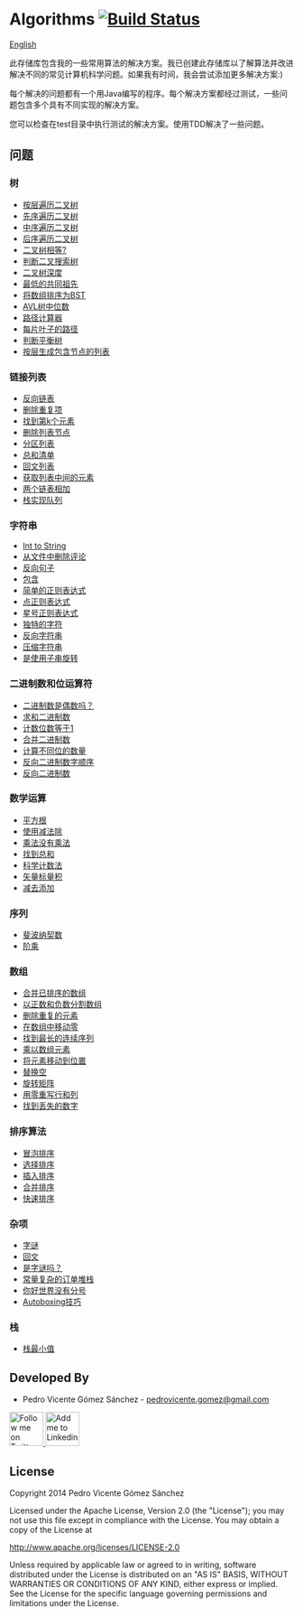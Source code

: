 Algorithms [![Build Status](https://travis-ci.org/KevenT/Algorithms.svg?branch=master)](https://travis-ci.org/KevenT/Algorithms)
==========
[English](https://github.com/KevenT/Algorithms/blob/master/README_EN.md)

此存储库包含我的一些常用算法的解决方案。我已创建此存储库以了解算法并改进解决不同的常见计算机科学问题。如果我有时间，我会尝试添加更多解决方案:)

每个解决的问题都有一个用Java编写的程序。每个解决方案都经过测试，一些问题包含多个具有不同实现的解决方案。

您可以检查在test目录中执行测试的解决方案。使用TDD解决了一些问题。

问题
--------

### 树

* [按层遍历二叉树](https://github.com/KevenT/Algorithms/blob/master/src/main/java/com/github/keven/problem13/BinaryTreeByLevel.java)
* [先序遍历二叉树](https://github.com/KevenT/Algorithms/blob/master/src/main/java/com/github/keven/problem14/BinaryTreePreOrder.java)
* [中序遍历二叉树](https://github.com/KevenT/Algorithms/blob/master/src/main/java/com/github/keven/problem15/BinaryTreeInOrder.java)
* [后序遍历二叉树](https://github.com/KevenT/Algorithms/blob/master/src/main/java/com/github/keven/problem16/BinaryTreePostOrder.java)
* [二叉树相等?](https://github.com/KevenT/Algorithms/blob/master/src/main/java/com/github/keven/problem17/BinaryTreeEquals.java)
* [判断二叉搜索树](https://github.com/KevenT/Algorithms/blob/master/src/main/java/com/github/keven/problem18/IsBST.java)
* [二叉树深度](https://github.com/KevenT/Algorithms/blob/master/src/main/java/com/github/keven/problem19/BinaryTreeDepth.java)
* [最低的共同祖先](https://github.com/KevenT/Algorithms/blob/master/src/main/java/com/github/keven/problem21/LowestCommonAncestor.java)
* [将数组排序为BST](https://github.com/KevenT/Algorithms/blob/master/src/main/java/com/github/keven/problem24/SortedArrayToBST.java)
* [AVL树中位数](https://github.com/KevenT/Algorithms/blob/master/src/main/java/com/github/keven/problem36/AvlTreeMedian.java)
* [路径计算器](https://github.com/KevenT/Algorithms/blob/master/src/main/java/com/github/keven/problem37/PathCalculator.java)
* [每片叶子的路径](https://github.com/KevenT/Algorithms/blob/master/src/main/java/com/github/keven/problem38/PathToEveryLeaf.java)
* [判断平衡树](https://github.com/KevenT/Algorithms/blob/master/src/main/java/com/github/keven/problem65/IsTreeBalanced.java)
* [按层生成包含节点的列表](https://github.com/KevenT/Algorithms/blob/master/src/main/java/com/github/keven/problem66/TreeToListByLevel.java)

### 链接列表

* [反向链表](https://github.com/KevenT/Algorithms/blob/master/src/main/java/com/github/keven/problem22/ReverseLinkedList.java)
* [删除重复项](https://github.com/KevenT/Algorithms/blob/master/src/main/java/com/github/keven/problem57/RemoveListDuplicatedElements.java)
* [找到第k个元素](https://github.com/KevenT/Algorithms/blob/master/src/main/java/com/github/keven/problem58/FindKthElement.java)
* [删除列表节点](https://github.com/KevenT/Algorithms/blob/master/src/main/java/com/github/keven/problem59/DeleteListNode.java)
* [分区列表](https://github.com/KevenT/Algorithms/blob/master/src/main/java/com/github/keven/problem60/PartitionList.java)
* [总和清单](https://github.com/KevenT/Algorithms/blob/master/src/main/java/com/github/keven/problem61/SumLists.java)
* [回文列表](https://github.com/KevenT/Algorithms/blob/master/src/main/java/com/github/keven/problem62/PalindromeList.java)
* [获取列表中间的元素](https://github.com/KevenT/Algorithms/blob/master/src/main/java/com/github/keven/problem64/GetTheElementInTheMiddleOfTheList.java)
* [两个链表相加](https://github.com/KevenT/Algorithms/blob/master/src/main/java/com/github/keven/problem101)
* [栈实现队列](https://github.com/KevenT/Algorithms/blob/master/src/main/java/com/github/keven/problem100)

### 字符串

* [Int to String](https://github.com/KevenT/Algorithms/blob/master/src/main/java/com/github/keven/problem11/IntToString.java)
* [从文件中删除评论](https://github.com/KevenT/Algorithms/blob/master/src/main/java/com/github/keven/problem23/RemoveComments.java)
* [反向句子](https://github.com/KevenT/Algorithms/blob/master/src/main/java/com/github/keven/problem27/ReverseSentence.java)
* [包含](https://github.com/KevenT/Algorithms/blob/master/src/main/java/com/github/keven/problem32/Contains.java)
* [简单的正则表达式](https://github.com/KevenT/Algorithms/blob/master/src/main/java/com/github/keven/problem33/SimpleRegularExpression.java)
* [点正则表达式](https://github.com/KevenT/Algorithms/blob/master/src/main/java/com/github/keven/problem34/DotRegularExpression.java)
* [星号正则表达式](https://github.com/KevenT/Algorithms/blob/master/src/main/java/com/github/keven/problem35/AsteriskRegularExpression.java)
* [独特的字符](https://github.com/KevenT/Algorithms/blob/master/src/main/java/com/github/keven/problem50/UniqueChars.java)
* [反向字符串](https://github.com/KevenT/Algorithms/blob/master/src/main/java/com/github/keven/problem51/ReverseString.java)
* [压缩字符串](https://github.com/KevenT/Algorithms/blob/master/src/main/java/com/github/keven/problem53/CompressString.java)
* [是使用子串旋转](https://github.com/KevenT/Algorithms/blob/master/src/main/java/com/github/keven/problem56/IsRotationUsingIsSubstring.java)

### 二进制数和位运算符

* [二进制数是偶数吗？](https://github.com/KevenT/Algorithms/blob/master/src/main/java/com/github/keven/problem68/IsEven.java)
* [求和二进制数](https://github.com/KevenT/Algorithms/blob/master/src/main/java/com/github/keven/problem3/SumBinaryNumbers.java)
* [计数位数等于1](https://github.com/KevenT/Algorithms/blob/master/src/main/java/com/github/keven/problem1/BitsCounter.java)
* [合并二进制数](https://github.com/KevenT/Algorithms/blob/master/src/main/java/com/github/keven/problem67/MergeBinaryNumbers.java)
* [计算不同位的数量](https://github.com/KevenT/Algorithms/blob/master/src/main/java/com/github/keven/problem69/BitsToTransform.java)
* [反向二进制数字顺序](https://github.com/KevenT/Algorithms/blob/master/src/main/java/com/github/keven/problem70/ReverseOrderOfBinaryNumber.java)
* [反向二进制数](https://github.com/KevenT/Algorithms/blob/master/src/main/java/com/github/keven/problem71/ReverseBinaryNumber.java)

### 数学运算

* [平方根](https://github.com/KevenT/Algorithms/blob/master/src/main/java/com/github/keven/problem4/SquareRoot.java)
* [使用减法除](https://github.com/KevenT/Algorithms/blob/master/src/main/java/com/github/keven/problem5/DivideUsingSubtraction.java)
* [乘法没有乘法](https://github.com/KevenT/Algorithms/blob/master/src/main/java/com/github/keven/problem20/MultiplicationWithoutMultiply.java)
* [找到总和](https://github.com/KevenT/Algorithms/blob/master/src/main/java/com/github/keven/problem28/FindSums.java)
* [科学计数法](https://github.com/KevenT/Algorithms/blob/master/src/main/java/com/github/keven/problem30/ScientificNotation.java)
* [矢量标量积](https://github.com/KevenT/Algorithms/blob/master/src/main/java/com/github/keven/problem2/VectorScalarProduct.java)
* [减去添加](https://github.com/KevenT/Algorithms/blob/master/src/main/java/com/github/keven/problem73/SubtractAdding.java)

### 序列

* [斐波纳契数](https://github.com/KevenT/Algorithms/blob/master/src/main/java/com/github/keven/problem7/FibonacciNumbers.java)
* [阶乘](https://github.com/KevenT/Algorithms/blob/master/src/main/java/com/github/keven/problem9/Factorial.java)

### 数组

* [合并已排序的数组](https://github.com/KevenT/Algorithms/blob/master/src/main/java/com/github/keven/problem6/MergeSortedArrays.java)
* [以正数和负数分割数组](https://github.com/KevenT/Algorithms/blob/master/src/main/java/com/github/keven/problem8/SplitArray.java)
* [删除重复的元素](https://github.com/KevenT/Algorithms/blob/master/src/main/java/com/github/keven/problem10/RemoveDuplicates.java)
* [在数组中移动零](https://github.com/KevenT/Algorithms/blob/master/src/main/java/com/github/keven/problem12/MoveZerosInArray.java)
* [找到最长的连续序列](https://github.com/KevenT/Algorithms/blob/master/src/main/java/com/github/keven/problem31/FindLongestConsecutiveSequence.java)
* [乘以数组元素](https://github.com/KevenT/Algorithms/blob/master/src/main/java/com/github/keven/problem39/MultiplyArrayElements.java)
* [将元素移动到位置](https://github.com/KevenT/Algorithms/blob/master/src/main/java/com/github/keven/problem40/MoveElementsToPositions.java)
* [替换空](https://github.com/KevenT/Algorithms/blob/master/src/main/java/com/github/keven/problem52/ReplaceSpaces.java)
* [旋转矩阵](https://github.com/KevenT/Algorithms/blob/master/src/main/java/com/github/keven/problem54/RotateMatrix.java)
* [用零重写行和列](https://github.com/KevenT/Algorithms/blob/master/src/main/java/com/github/keven/problem55/RewriteRowAndColumnsWithZeros.java)
* [找到丢失的数字](https://github.com/KevenT/Algorithms/blob/master/src/main/java/com/github/keven/problem72/FindTheMissingNumber.java)

### 排序算法

* [冒泡排序](https://github.com/KevenT/Algorithms/blob/master/src/main/java/com/github/keven/problem74/BubbleSort.java)
* [选择排序](https://github.com/KevenT/Algorithms/blob/master/src/main/java/com/github/keven/problem75/SelectionSort.java)
* [插入排序](https://github.com/KevenT/Algorithms/blob/master/src/main/java/com/github/keven/problem76/InsertionSort.java)
* [合并排序](https://github.com/KevenT/Algorithms/blob/master/src/main/java/com/github/keven/problem79/MergeSort.java)
* [快速排序](https://github.com/KevenT/Algorithms/blob/master/src/main/java/com/github/keven/problem80/QuickSort.java)


### 杂项

* [字谜](https://github.com/KevenT/Algorithms/blob/master/src/main/java/com/github/keven/problem25/Anagrams.java)
* [回文](https://github.com/KevenT/Algorithms/blob/master/src/main/java/com/github/keven/problem26/Palindromes.java)
* [是字谜吗？](https://github.com/KevenT/Algorithms/blob/master/src/main/java/com/github/keven/problem29/AreAnagrams.java)
* [常量复杂的订单堆栈](https://github.com/KevenT/Algorithms/blob/master/src/main/java/com/github/keven/problem63/ConstantComplexityOrderStack.java)
* [你好世界没有分号](https://github.com/KevenT/Algorithms/blob/master/src/main/java/com/github/keven/problem77/HelloWorldWithoutSemicolon.java)
* [Autoboxing技巧](https://github.com/KevenT/Algorithms/blob/master/src/main/java/com/github/keven/problem78/AutoBoxingTrick.java)

### 栈
* [栈最小值](https://github.com/KevenT/Algorithms/blob/master/src/main/java/com/github/keven/problem102/MinStack.java)

Developed By
------------

* Pedro Vicente Gómez Sánchez - <pedrovicente.gomez@gmail.com>

<a href="https://twitter.com/pedro_g_s">
  <img alt="Follow me on Twitter" src="https://image.freepik.com/iconos-gratis/twitter-logo_318-40209.jpg" height="60" width="60"/>
</a>
<a href="https://es.linkedin.com/in/pedrovgs">
  <img alt="Add me to Linkedin" src="https://image.freepik.com/iconos-gratis/boton-del-logotipo-linkedin_318-84979.png" height="60" width="60"/>
</a>


License
-------

Copyright 2014 Pedro Vicente Gómez Sánchez

Licensed under the Apache License, Version 2.0 (the "License");
you may not use this file except in compliance with the License.
You may obtain a copy of the License at

http://www.apache.org/licenses/LICENSE-2.0

Unless required by applicable law or agreed to in writing, software
distributed under the License is distributed on an "AS IS" BASIS,
WITHOUT WARRANTIES OR CONDITIONS OF ANY KIND, either express or implied.
See the License for the specific language governing permissions and
limitations under the License.
